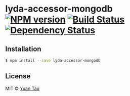 # lyda-accessor-mongodb [![NPM version][npm-image]][npm-url] [![Build Status][travis-image]][travis-url] [![Dependency Status][daviddm-image]][daviddm-url]
> 

## Installation

```sh
$ npm install --save lyda-accessor-mongodb
```

## License

MIT © [Yuan Tao]()


[npm-image]: https://badge.fury.io/js/lyda-accessor-mongodb.svg
[npm-url]: https://npmjs.org/package/lyda-accessor-mongodb
[travis-image]: https://travis-ci.org/taoyuan/lyda-accessor-mongodb.svg?branch=master
[travis-url]: https://travis-ci.org/taoyuan/lyda-accessor-mongodb
[daviddm-image]: https://david-dm.org/taoyuan/lyda-accessor-mongodb.svg?theme=shields.io
[daviddm-url]: https://david-dm.org/taoyuan/lyda-accessor-mongodb
